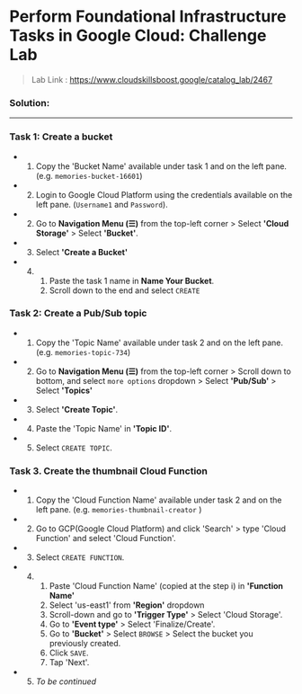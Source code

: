 <h1>Perform Foundational Infrastructure Tasks in Google Cloud: Challenge Lab</h1> 

> Lab Link : https://www.cloudskillsboost.google/catalog_lab/2467
<h3>Solution:</h3>
<hr>

### Task 1: Create a bucket

* 1. Copy the 'Bucket Name' available under task 1 and on the left pane. (e.g. `memories-bucket-16601`)
* 2. Login to Google Cloud Platform using the credentials available on the left pane. (`Username1` and `Password`).
* 2. Go to **Navigation Menu (☰)** from the top-left corner > Select **'Cloud Storage'** > Select **'Bucket'**.
* 3. Select **'Create a Bucket'**
* 4. 1. Paste the task 1 name in **Name Your Bucket**. 
     2. Scroll down to the end and select `CREATE`

### Task 2: Create a Pub/Sub topic

* 1. Copy the 'Topic Name' available under task 2 and on the left pane. (e.g. `memories-topic-734`)
* 2. Go to **Navigation Menu (☰)** from the top-left corner > Scroll down to bottom, and select `more options` dropdown > Select **'Pub/Sub'** > Select **'Topics'**
* 3. Select **'Create Topic'**.
* 4. Paste the 'Topic Name' in **'Topic ID'**.
* 5. Select `CREATE TOPIC`.

### Task 3. Create the thumbnail Cloud Function

* 1. Copy the 'Cloud Function Name' available under task 2 and on the left pane. (e.g. `memories-thumbnail-creator` )
* 2. Go to GCP(Google Cloud Platform) and click 'Search' > type 'Cloud Function' and select 'Cloud Function'. 
* 3. Select `CREATE FUNCTION`.
* 4. 1. Paste 'Cloud Function Name' (copied at the step i) in **'Function Name'** 
     2. Select 'us-east1' from **'Region'** dropdown
     3. Scroll-down and go to **'Trigger Type'** > Select 'Cloud Storage'.
     4. Go to **'Event type'** > Select 'Finalize/Create'.
     5. Go to **'Bucket'** > Select `BROWSE` > Select the bucket you previously created.
     6. Click `SAVE`.
     7. Tap 'Next'.
* 5. *To be continued*

